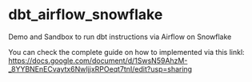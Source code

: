 # dbt_airflow_snowflake
Demo and Sandbox to run dbt instructions via Airflow on Snowflake

You can check the complete guide on how to implemented via this linkl: https://docs.google.com/document/d/1SwsN59AhzM-_8YYBNEnECvaytx6NwIjjxRPOeqt7tnI/edit?usp=sharing
